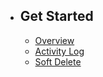 - ## Get Started
    - [Overview](/{{route}}/{{version}}/overview)
    - [Activity Log](/{{route}}/{{version}}/log)
    - [Soft Delete](/{{route}}/{{version}}/softdelete)
